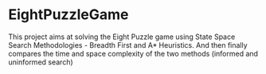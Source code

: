 # EightPuzzleGame
This project aims at solving the Eight Puzzle game using State Space Search Methodologies - Breadth First and A* Heuristics. And then finally compares the time and space complexity of the two methods (informed and uninformed search)

